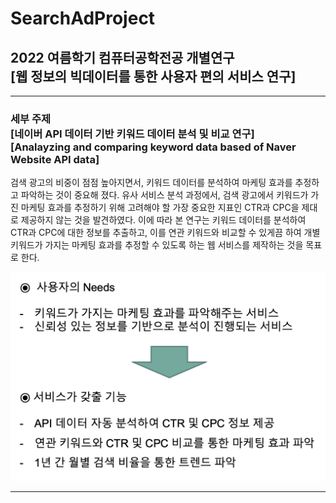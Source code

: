# SearchAdProject

<h2>2022 여름학기 컴퓨터공학전공 개별연구<br>[웹 정보의 빅데이터를 통한 사용자 편의 서비스 연구]</h2>
<hr>
<h3>세부 주제<br>[네이버 API 데이터 기반 키워드 데이터 분석 및 비교 연구]<br>[Analayzing and comparing keyword data based of Naver Website API data]</h3>

<p>검색 광고의 비중이 점점 높아지면서, 키워드 데이터를 분석하여 마케팅 효과를 추정하고 파악하는 것이 중요해 졌다. 유사 서비스 분석 과정에서, 검색 광고에서 키워드가 가진 마케팅 효과를 추정하기 위해 고려해야 할 가장 중요한 지표인 CTR과 CPC을 제대로 제공하지 않는 것을 발견하였다. 이에 따라 본 연구는 키워드 데이터를 분석하여 CTR과 CPC에 대한 정보를 추출하고, 이를 연관 키워드와 비교할 수 있게끔 하여 개별 키워드가 가지는 마케팅 효과를 추정할 수 있도록 하는 웹 서비스를 제작하는 것을 목표로 한다.</p>
<img src="result_image_video/searchAdProject_UX.png">
<hr>